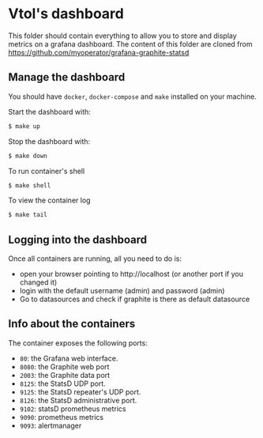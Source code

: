 # Vtol's dashboard

This folder should contain everything to allow you to store and display metrics on a grafana dashboard. The content of this folder are cloned from https://github.com/myoperator/grafana-graphite-statsd

## Manage the dashboard

You should have `docker`, `docker-compose` and `make` installed on your machine. 

Start the dashboard with:
```bash
$ make up
```

Stop the dashboard with:
```bash
$ make down
```

To run container's shell
```bash
$ make shell
```

To view the container log
```bash
$ make tail
```

## Logging into the dashboard

Once all containers are running, all you need to do is:

- open your browser pointing to http://localhost (or another port if you changed it)
- login with the default username (admin) and password (admin)
- Go to datasources and check if graphite is there as default datasource

## Info about the containers
The container exposes the following ports:
- `80`: the Grafana web interface.
- `8080`: the Graphite web port
- `2003`: the Graphite data port
- `8125`: the StatsD UDP port.
- `9125`: the StatsD repeater's UDP port.
- `8126`: the StatsD administrative port.
- `9102`: statsD prometheus metrics
- `9090`: prometheus metrics
- `9093`: alertmanager